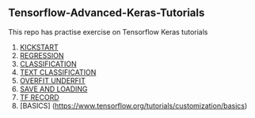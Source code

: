 ## Tensorflow-Advanced-Keras-Tutorials
This repo has practise exercise on Tensorflow Keras tutorials

1. [KICKSTART](https://www.tensorflow.org/tutorials/quickstart/advanced)<br>
2. [REGRESSION](https://www.tensorflow.org/tutorials/keras/regression)<br>
3. [CLASSIFICATION](https://www.tensorflow.org/tutorials/keras/classification)<br>
4. [TEXT CLASSIFICATION](https://www.tensorflow.org/tutorials/keras/text_classification_with_hub)<br>
5. [OVERFIT UNDERFIT](https://www.tensorflow.org/tutorials/keras/text_classification_with_hub)<br>
6. [SAVE AND LOADING](https://www.tensorflow.org/tutorials/keras/save_and_load)<br>
7. [TF RECORD](https://www.tensorflow.org/tutorials/load_data/tfrecord)
8. [BASICS] (https://www.tensorflow.org/tutorials/customization/basics)
